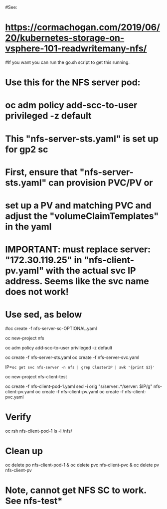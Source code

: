 #See:
#  https://cormachogan.com/2019/06/20/kubernetes-storage-on-vsphere-101-readwritemany-nfs/

#If you want you can run the go.sh script to get this running.

# Use this for the NFS server pod:
#  oc adm policy add-scc-to-user privileged -z default

# This "nfs-server-sts.yaml" is set up for gp2 sc
# First, ensure that "nfs-server-sts.yaml" can provision PVC/PV or
# set up a PV and matching PVC and adjust the "volumeClaimTemplates" in the yaml

# IMPORTANT: must replace server: "172.30.119.25" in "nfs-client-pv.yaml" with the actual svc IP address.  Seems like the svc name does not work!
# Use sed, as below

#oc create -f nfs-server-sc-OPTIONAL.yaml

oc new-project nfs

oc adm policy add-scc-to-user privileged -z default

oc create -f nfs-server-sts.yaml
oc create -f nfs-server-svc.yaml

IP=`oc get svc nfs-server -n nfs | grep ClusterIP | awk '{print $3}'`

oc new-project nfs-client-test

oc create -f nfs-client-pod-1.yaml
sed -i orig "s/server:.*/server: $IP/g" nfs-client-pv.yaml 
oc create -f nfs-client-pv.yaml
oc create -f nfs-client-pvc.yaml

# Verify

oc rsh nfs-client-pod-1 ls -l /nfs/ 

# Clean up

oc delete po nfs-client-pod-1 & oc delete pvc nfs-client-pvc & oc delete pv nfs-client-pv

# Note, cannot get NFS SC to work.  See nfs-test*
